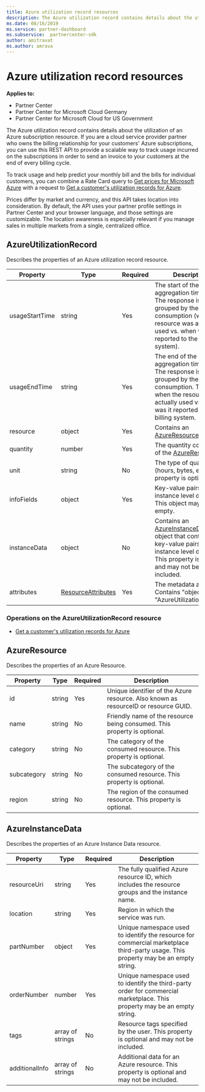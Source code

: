 ```yaml
---
title: Azure utilization record resources
description: The Azure utilization record contains details about the utilization of an Azure subscription resource.
ms.date: 08/16/2019
ms.service: partner-dashboard
ms.subservice:  partnercenter-sdk
author: amitravat
ms.author: amrava
---
```


# Azure utilization record resources

**Applies to:**

- Partner Center
- Partner Center for Microsoft Cloud Germany
- Partner Center for Microsoft Cloud for US Government

The Azure utilization record contains details about the utilization of an Azure subscription resource. If you are a cloud service provider partner who owns the billing relationship for your customers' Azure subscriptions, you can use this REST API to provide a scalable way to track usage incurred on the subscriptions in order to send an invoice to your customers at the end of every billing cycle.

To track usage and help predict your monthly bill and the bills for individual customers, you can combine a Rate Card query to [Get prices for Microsoft Azure](get-prices-for-microsoft-azure.md) with a request to [Get a customer's utilization records for Azure](get-a-customer-s-utilization-record-for-azure.md).

Prices differ by market and currency, and this API takes location into consideration. By default, the API uses your partner profile settings in Partner Center and your browser language, and those settings are customizable. The location awareness is especially relevant if you manage sales in multiple markets from a single, centralized office.

## AzureUtilizationRecord

Describes the properties of an Azure utilization record resource.

| Property       | Type                                      | Required | Description                                                                                                                                                                             |
|----------------|-------------------------------------------|----------|-----------------------------------------------------------------------------------------------------------------------------------------------------------------------------------------|
| usageStartTime | string                                    | Yes      | The start of the usage aggregation time range. The response is grouped by the time of consumption (when the resource was actually used vs. when was it reported to the billing system). |
| usageEndTime   | string                                    | Yes      | The end of the usage aggregation time range. The response is grouped by the time of consumption. That is, when the resource was actually used vs. when was it reported to the billing system.   |
| resource       | object                                    | Yes      | Contains an [AzureResource](#azureresource) object.                                                                                                                                     |
| quantity       | number                                    | Yes      | The quantity consumed of the [AzureResource.](#azureresource)                                                                                                                           |
| unit           | string                                    | No       | The type of quantity (hours, bytes, etc.) This property is optional                                                                                                                     |
| infoFields     | object                                    | Yes      | Key-value pairs of instance level details. This object may be empty.                                                                                                                    |
| instanceData   | object                                    | No       | Contains an [AzureInstanceData](#azureinstancedata) object that contains key-value pairs of instance level details. This property is optional and may not be included.                  |
| attributes     | [ResourceAttributes](utility-resources.md#resourceattributes) | Yes      | The metadata attributes. Contains "objectType": "AzureUtilizationRecord"                                                                                                                |

### Operations on the AzureUtilizationRecord resource

- [Get a customer's utilization records for Azure](get-a-customer-s-utilization-record-for-azure.md)

## AzureResource

Describes the properties of an Azure Resource.

| Property    | Type   | Required | Description                                                                         |
|-------------|--------|----------|-------------------------------------------------------------------------------------|
| id          | string | Yes      | Unique identifier of the Azure resource. Also known as resourceID or resource GUID. |
| name        | string | No       | Friendly name of the resource being consumed. This property is optional.            |
| category    | string | No       | The category of the consumed resource. This property is optional.                   |
| subcategory | string | No       | The subcategory of the consumed resource. This property is optional.               |
| region      | string | No       | The region of the consumed resource. This property is optional.                     |

## AzureInstanceData

Describes the properties of an Azure Instance Data resource.

| Property       | Type             | Required | Description                                                                                                        |
|----------------|------------------|----------|--------------------------------------------------------------------------------------------------------------------|
| resourceUri    | string           | Yes      | The fully qualified Azure resource ID, which includes the resource groups and the instance name.                   |
| location       | string           | Yes      | Region in which the service was run.                                                                               |
| partNumber     | object           | Yes      | Unique namespace used to identify the resource for commercial marketplace third-party usage. This property may be an empty string. |
| orderNumber    | number           | Yes      | Unique namespace used to identify the third-party order for commercial marketplace. This property may be an empty string.          |
| tags           | array of strings | No       | Resource tags specified by the user. This property is optional and may not be included.                            |
| additionalInfo | array of strings | No       | Additional data for an Azure resource. This property is optional and may not be included.                          |